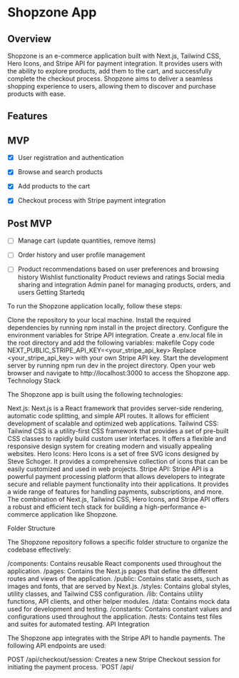 # Shopzone App

## Overview

Shopzone is an e-commerce application built with Next.js, Tailwind CSS, Hero Icons, and Stripe API for payment integration. It provides users with the ability to explore products, add them to the cart, and successfully complete the checkout process. Shopzone aims to deliver a seamless shopping experience to users, allowing them to discover and purchase products with ease.

## Features

## MVP

 - [x] User registration and authentication
       
 - [x] Browse and search products

 - [x] Add products to the cart

 - [x] Checkout process with Stripe payment integration
       
## Post MVP
 - [ ] Manage cart (update quantities, remove items)
 
 - [ ] Order history and user profile management

- [ ] Product recommendations based on user preferences and browsing history
 Wishlist functionality
 Product reviews and ratings
 Social media sharing and integration
 Admin panel for managing products, orders, and users
Getting Startedq

To run the Shopzone application locally, follow these steps:

Clone the repository to your local machine.
Install the required dependencies by running npm install in the project directory.
Configure the environment variables for Stripe API integration. Create a .env.local file in the root directory and add the following variables:
makefile
Copy code
NEXT_PUBLIC_STRIPE_API_KEY=<your_stripe_api_key>
Replace <your_stripe_api_key> with your own Stripe API key.
Start the development server by running npm run dev in the project directory.
Open your web browser and navigate to http://localhost:3000 to access the Shopzone app.
Technology Stack

The Shopzone app is built using the following technologies:

Next.js: Next.js is a React framework that provides server-side rendering, automatic code splitting, and simple API routes. It allows for efficient development of scalable and optimized web applications.
Tailwind CSS: Tailwind CSS is a utility-first CSS framework that provides a set of pre-built CSS classes to rapidly build custom user interfaces. It offers a flexible and responsive design system for creating modern and visually appealing websites.
Hero Icons: Hero Icons is a set of free SVG icons designed by Steve Schoger. It provides a comprehensive collection of icons that can be easily customized and used in web projects.
Stripe API: Stripe API is a powerful payment processing platform that allows developers to integrate secure and reliable payment functionality into their applications. It provides a wide range of features for handling payments, subscriptions, and more.
The combination of Next.js, Tailwind CSS, Hero Icons, and Stripe API offers a robust and efficient tech stack for building a high-performance e-commerce application like Shopzone.

Folder Structure

The Shopzone repository follows a specific folder structure to organize the codebase effectively:

/components: Contains reusable React components used throughout the application.
/pages: Contains the Next.js pages that define the different routes and views of the application.
/public: Contains static assets, such as images and fonts, that are served by Next.js.
/styles: Contains global styles, utility classes, and Tailwind CSS configuration.
/lib: Contains utility functions, API clients, and other helper modules.
/data: Contains mock data used for development and testing.
/constants: Contains constant values and configurations used throughout the application.
/tests: Contains test files and suites for automated testing.
API Integration

The Shopzone app integrates with the Stripe API to handle payments. The following API endpoints are used:

POST /api/checkout/session: Creates a new Stripe Checkout session for initiating the payment process.
`POST /api/
